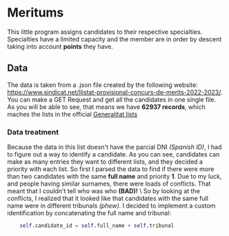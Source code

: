 # Meritums

This little program assigns candidates to their respective specialties. Specialties have a limited capacity and the member are in order by descent taking into account **points** they have.

## Data

The data is taken from a .json file created by the following website: https://www.sindicat.net/llistat-provisional-concurs-de-merits-2022-2023/. You can make a GET Request and get all the candidates in one single file.
As you will be able to see, that means we have **62937 records**, which maches the lists in the official [Generalitat lists](https://educacio.gencat.cat/web/.content/home/arees-actuacio/professors/oposicions/ingres-acces-cossos-docents/concurs-merits/valoracio-provisional/llista-provisional-merits-cos-especialitat.pdf)

### Data treatment

Because the data in this list doesn't have the parcial DNI *(Spanish ID)*, I had to figure out a way to identify a candidate. As you can see, candidates can make as many entries they want to different lists, and they decided a priority with each list. So first I parsed the data to find if there were more than two candidates with the same **full name** and priority **1**. Due to my luck, and people having similar surnames, there were loads of conflicts. That meant that I couldn't tell who was who **(BAD)!**
\ 
So by looking at the conflicts, I realized that it looked like that candidates with the same full name were in different tribunals *(phew)*. I decided to implement a custom identification by concatenating the full name and tribunal:

```python
    self.candidate_id = self.full_name + self.tribunal
```
